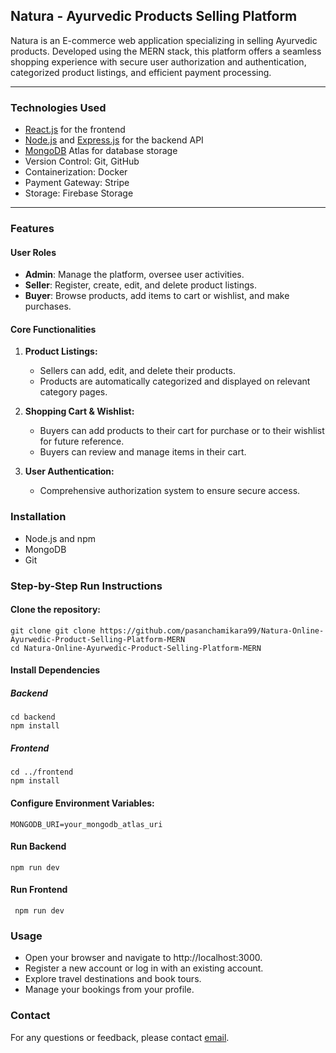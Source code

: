 ## **Natura - Ayurvedic Products Selling Platform**

Natura is an E-commerce web application specializing in selling Ayurvedic products. Developed using the MERN stack, this platform offers a seamless shopping experience with secure user authorization and authentication, categorized product listings, and efficient payment processing.
___


### Technologies Used
+ [React.js](https://react.dev/) for the frontend
+ [Node.js](https://nodejs.org/en) and [Express.js](https://expressjs.com/) for the backend API
+ [MongoDB](https://www.mongodb.com/) Atlas for database storage
+ Version Control: Git, GitHub
+ Containerization: Docker
+ Payment Gateway: Stripe
+ Storage: Firebase Storage
___

### **Features**

#### **User Roles**
+ **Admin**: Manage the platform, oversee user activities.
+ **Seller**: Register, create, edit, and delete product listings.
+ **Buyer**: Browse products, add items to cart or wishlist, and make purchases.

#### **Core Functionalities**
1. **Product Listings:**
   + Sellers can add, edit, and delete their products.
   + Products are automatically categorized and displayed on relevant category pages.

2. **Shopping Cart & Wishlist:**
   + Buyers can add products to their cart for purchase or to their wishlist for future reference.
   + Buyers can review and manage items in their cart.

3. **User Authentication:**
   +  Comprehensive authorization system to ensure secure access.


### **Installation**
+ Node.js and npm
+ MongoDB
+ Git
 
### **Step-by-Step Run Instructions**

#### **Clone the repository**:

    git clone git clone https://github.com/pasanchamikara99/Natura-Online-Ayurwedic-Product-Selling-Platform-MERN
    cd Natura-Online-Ayurwedic-Product-Selling-Platform-MERN

#### **Install Dependencies**

##### Backend
    cd backend
    npm install

##### Frontend
    cd ../frontend
    npm install


#### **Configure Environment Variables:**
    MONGODB_URI=your_mongodb_atlas_uri

#### Run Backend
    npm run dev

#### Run Frontend
     npm run dev

### **Usage**
+ Open your browser and navigate to http://localhost:3000.
+ Register a new account or log in with an existing account.
+ Explore travel destinations and book tours.
+ Manage your bookings from your profile.

### **Contact**
For any questions or feedback, please contact [email](pasanchamikara989@gmail.com).
  

